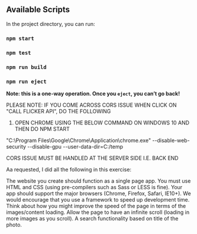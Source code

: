 ## Available Scripts

In the project directory, you can run:

### `npm start`

### `npm test`

### `npm run build`

### `npm run eject`

**Note: this is a one-way operation. Once you `eject`, you can’t go back!**

PLEASE NOTE: IF YOU COME ACROSS CORS ISSUE WHEN CLICK ON "CALL FLICKER API", DO THE FOLLOWING

1. OPEN CHROME USING THE BELOW COMMAND ON WINDOWS 10 AND THEN DO NPM START

"C:\Program Files\Google\Chrome\Application\chrome.exe" --disable-web-security --disable-gpu --user-data-dir=C:/temp

CORS ISSUE MUST BE HANDLED AT THE SERVER SIDE I.E. BACK END

Aa requested, I did all the following in this exercise:

The website you create should function as a single page app.
You must use HTML and CSS (using pre-compilers such as Sass or LESS is fine).
Your app should support the major browsers (Chrome, Firefox, Safari, IE10+).
We would encourage that you use a framework to speed up development time.
Think about how you might improve the speed of the page in terms of the images/content loading.
Allow the page to have an infinite scroll (loading in more images as you scroll).
A search functionality based on title of the photo.
